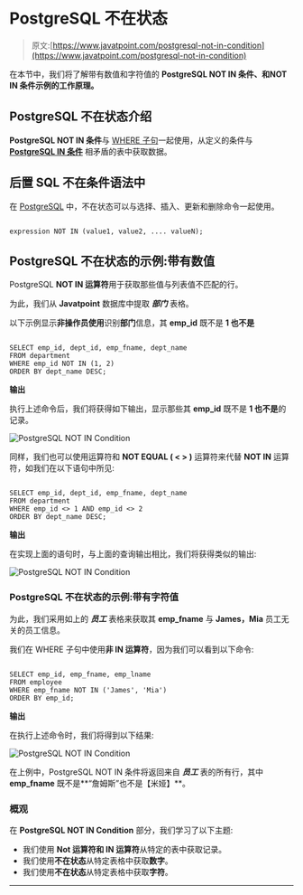 # PostgreSQL 不在状态

> 原文:[https://www.javatpoint.com/postgresql-not-in-condition](https://www.javatpoint.com/postgresql-not-in-condition)

在本节中，我们将了解带有数值和字符值的 **PostgreSQL NOT IN 条件、**和**NOT IN 条件示例的工作原理。**

## PostgreSQL 不在状态介绍

**PostgreSQL NOT IN 条件**与 [WHERE 子句](https://www.javatpoint.com/postgresql-where-clause)一起使用，从定义的条件与 [**PostgreSQL IN 条件**](https://www.javatpoint.com/postgresql-in-condition) 相矛盾的表中获取数据。

## 后置 SQL 不在条件语法中

在 [PostgreSQL](https://www.javatpoint.com/postgresql-tutorial) 中，不在状态可以与选择、插入、更新和删除命令一起使用。

```

expression NOT IN (value1, value2, .... valueN);  

```

## PostgreSQL 不在状态的示例:带有数值

PostgreSQL **NOT IN 运算符**用于获取那些值与列表值不匹配的行。

为此，我们从 **Javatpoint** 数据库中提取 ***部门*** 表格。

以下示例显示**非操作员使用**识别**部门**信息，其 **emp_id** 既不是 **1 也不是**

```

SELECT emp_id, dept_id, emp_fname, dept_name
FROM department
WHERE emp_id NOT IN (1, 2)
ORDER BY dept_name DESC;

```

**输出**

执行上述命令后，我们将获得如下输出，显示那些其 **emp_id** 既不是 **1 也不是**的记录。

![PostgreSQL NOT IN Condition](../Images/2e9bcdc12cc497b20e1ea7a872dabbb1.png)

同样，我们也可以使用运算符和 **NOT EQUAL ( < > )** 运算符来代替 **NOT IN** 运算符，如我们在以下语句中所见:

```

SELECT emp_id, dept_id, emp_fname, dept_name
FROM department
WHERE emp_id <> 1 AND emp_id <> 2
ORDER BY dept_name DESC;

```

**输出**

在实现上面的语句时，与上面的查询输出相比，我们将获得类似的输出:

![PostgreSQL NOT IN Condition](../Images/cdec507d047cf77d6f3cf12cba3b8473.png)

### PostgreSQL 不在状态的示例:带有字符值

为此，我们采用如上的 ***员工*** 表格来获取其 **emp_fname** 与 **James，Mia** 员工无关的员工信息。

我们在 WHERE 子句中使用**非 IN 运算符**，因为我们可以看到以下命令:

```

SELECT emp_id, emp_fname, emp_lname
FROM employee
WHERE emp_fname NOT IN ('James', 'Mia')
ORDER BY emp_id;

```

**输出**

在执行上述命令时，我们将得到以下结果:

![PostgreSQL NOT IN Condition](../Images/9a6a7690c67e8437ed7cecf616a86f0d.png)

在上例中，PostgreSQL NOT IN 条件将返回来自 ***员工*** 表的所有行，其中 **emp_fname** 既不是**“詹姆斯”也不是【米娅】**。

### 概观

在 **PostgreSQL NOT IN Condition** 部分，我们学习了以下主题:

*   我们使用 **Not 运算符和 IN 运算符**从特定的表中获取记录。
*   我们使用**不在状态**从特定表格中获取**数字**。
*   我们使用**不在状态**从特定表格中获取**字符**。

* * *